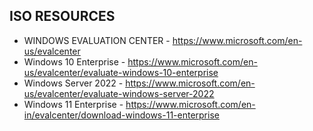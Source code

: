 ## ISO RESOURCES

- WINDOWS EVALUATION CENTER - https://www.microsoft.com/en-us/evalcenter
- Windows 10 Enterprise - https://www.microsoft.com/en-us/evalcenter/evaluate-windows-10-enterprise
- Windows Server 2022 - https://www.microsoft.com/en-us/evalcenter/evaluate-windows-server-2022
- Windows 11 Enterprise - https://www.microsoft.com/en-in/evalcenter/download-windows-11-enterprise
